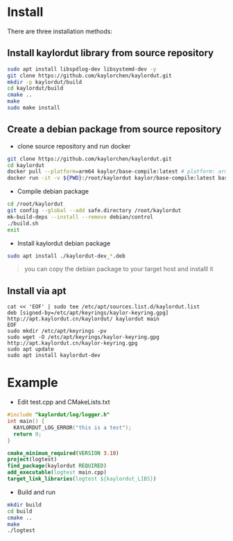 # Install 
There are three installation methods:
## Install kaylordut library from source repository
```bash
sudo apt install libspdlog-dev libsystemd-dev -y
git clone https://github.com/kaylorchen/kaylordut.git
mkdir -p kaylordut/build
cd kaylordut/build
cmake ..
make 
sudo make install
```
<!-- DEB_BUILD_OPTIONS=arch=arm64 dpkg-buildpackage -j -aarm64 -us -uc -->

## Create a debian package from source repository
- clone source repository and run docker
```bash
git clone https://github.com/kaylorchen/kaylordut.git
cd kaylordut
docker pull --platform=arm64 kaylor/base-compile:latest # platform: arm64 or amd64
docker run -it -v ${PWD}:/root/kaylordut kaylor/base-compile:latest bash
```
- Compile debian package

```bash
cd /root/kaylordut
git config --global --add safe.directory /root/kaylordut
mk-build-deps --install --remove debian/control
./build.sh
exit
```
- Install kaylordut debian package
```bash
sudo apt install ./kaylordut-dev_*.deb
```
> you can copy the debian package to your target host and installl it

## Install via apt
```shell
cat << 'EOF' | sudo tee /etc/apt/sources.list.d/kaylordut.list 
deb [signed-by=/etc/apt/keyrings/kaylor-keyring.gpg] http://apt.kaylordut.cn/kaylordut/ kaylordut main
EOF
sudo mkdir /etc/apt/keyrings -pv
sudo wget -O /etc/apt/keyrings/kaylor-keyring.gpg http://apt.kaylordut.cn/kaylor-keyring.gpg
sudo apt update
sudo apt install kaylordut-dev
```

# Example
- Edit test.cpp and CMakeLists.txt
```c++
#include "kaylordut/log/logger.h"
int main() {
  KAYLORDUT_LOG_ERROR("this is a test");
  return 0;
}
```
```cmake
cmake_minimum_required(VERSION 3.10)
project(logtest)
find_package(kaylordut REQUIRED)
add_executable(logtest main.cpp)
target_link_libraries(logtest ${kaylordut_LIBS})
```
- Build and run
```bash
mkdir build
cd build
cmake ..
make 
./logtest 
```
